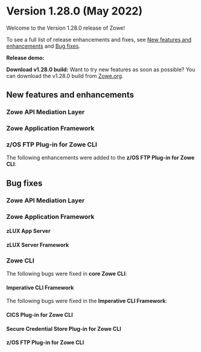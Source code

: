 # Version 1.28.0 (May 2022)

Welcome to the Version 1.28.0 release of Zowe! 

To see a full list of release enhancements and fixes, see [New features and enhancements](#new-features-and-enhancements) and [Bug fixes](#bug-fixes). 

**Release demo:** 

**Download v1.28.0 build:** Want to try new features as soon as possible? You can download the v1.28.0 build from [Zowe.org](https://www.zowe.org/download.html).

## New features and enhancements

### Zowe API Mediation Layer


### Zowe Application Framework


### z/OS FTP Plug-in for Zowe CLI

The following enhancements were added to the **z/OS FTP Plug-in for Zowe CLI**:


## Bug fixes

### Zowe API Mediation Layer


### Zowe Application Framework

#### zLUX App Server

#### zLUX Server Framework


### Zowe CLI

The following bugs were fixed in **core Zowe CLI**:

#### Imperative CLI Framework

The following bugs were fixed in the **Imperative CLI Framework**:

#### CICS Plug-in for Zowe CLI

#### Secure Credential Store Plug-in for Zowe CLI

#### z/OS FTP Plug-in for Zowe CLI

